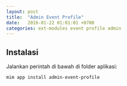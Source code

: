 ```yaml
---
layout: post
title:  "Admin Event Profile"
date:   2016-01-22 01:01:01 +0700
categories: ext-modules event profile admin
---
```


## Instalasi

Jalankan perintah di bawah di folder aplikasi:

```
mim app install admin-event-profile
```
